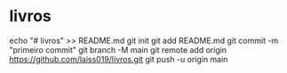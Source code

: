 # livros
echo "# livros" >> README.md 
git init 
git add README.md 
git commit -m "primeiro commit" 
git branch -M main 
git remote add origin https://github.com/laiss019/livros.git
 git push -u origin main
